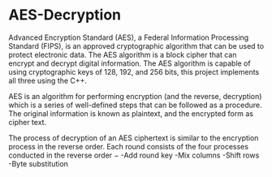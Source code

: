 # AES-Decryption

Advanced Encryption Standard (AES), a Federal Information Processing Standard (FIPS), is an approved cryptographic algorithm that can be used to protect electronic data. The AES algorithm is a block cipher that can encrypt and decrypt digital information. The AES algorithm is capable of using cryptographic keys of 128, 192, and 256 bits, this project implements all three using the C++.

AES is an algorithm for performing encryption (and the reverse, decryption) which is a series of well-defined steps that can be followed as a procedure. The original information is known as plaintext, and the encrypted form as cipher text. 

The process of decryption of an AES ciphertext is similar to the encryption process in the reverse order. Each round consists of the four processes conducted in the reverse order −
-Add round key
-Mix columns
-Shift rows
-Byte substitution
